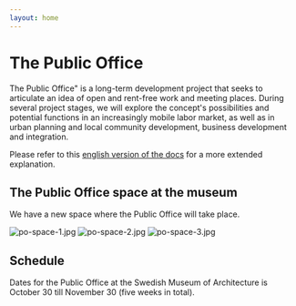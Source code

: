 ```yaml
---
layout: home
---
```


# The Public Office

The Public Office" is a long-term development project that seeks to articulate an idea of open and rent-free work and meeting places. During several project stages, we will explore the concept's possibilities and potential functions in an increasingly mobile labor market, as well as in urban planning and local community development, business development and integration.  

Please refer to this [english version of the docs](/documents/2012/08/19/publicOffices.html) for a more extended explanation.


## The Public Office space at the museum

We have a new space where the Public Office will take place.

![po-space-1.jpg](/thepublicoffice/assets/files/po-space-1.jpg)
![po-space-2.jpg](/thepublicoffice/assets/files/po-space-2.jpg)
![po-space-3.jpg](/thepublicoffice/assets/files/po-space-3.jpg)

## Schedule

Dates for the Public Office at the Swedish Museum of Architecture is October 30 till November 30 (five weeks in total).